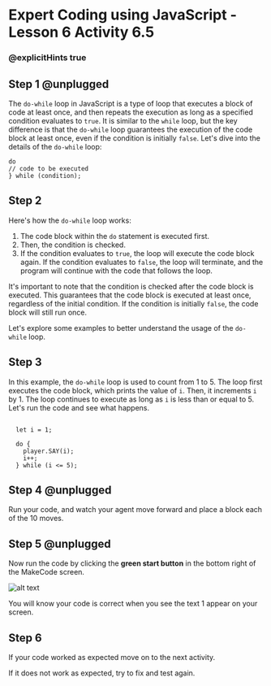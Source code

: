 


# Expert Coding using JavaScript - Lesson 6 Activity 6.5


### @explicitHints true

  

## Step 1 @unplugged

  The `do-while` loop in JavaScript is a type of loop that executes a block of code at least once, and then repeats the execution as long as a specified condition evaluates to `true`. It is similar to the `while` loop, but the key difference is that the `do-while` loop guarantees the execution of the code block at least once, even if the condition is initially `false`. Let's dive into the details of the `do-while` loop:

    do 
    // code to be executed
    } while (condition);




## Step 2

Here's how the `do-while` loop works:

1.  The code block within the `do` statement is executed first.
2.  Then, the condition is checked.
3.  If the condition evaluates to `true`, the loop will execute the code block again. If the condition evaluates to `false`, the loop will terminate, and the program will continue with the code that follows the loop.

It's important to note that the condition is checked after the code block is executed. This guarantees that the code block is executed at least once, regardless of the initial condition. If the condition is initially `false`, the code block will still run once.

Let's explore some examples to better understand the usage of the `do-while` loop.


  

## Step 3

In this example, the `do-while` loop is used to count from 1 to 5. The loop first executes the code block, which prints the value of `i`. Then, it increments `i` by 1. The loop continues to execute as long as `i` is less than or equal to 5. Let's run the code and see what happens.

  ```template

    let i = 1;

    do {
      player.SAY(i);
      i++;
    } while (i <= 5);

```


## Step 4 @unplugged

Run your code, and watch your agent move forward and place a block each of the 10 moves. 

  


## Step 5 @unplugged

Now run the code by clicking the **green start button** in the bottom right of the MakeCode screen.

  

![alt text](https://expertjs.codingcredentials.com/Lesson1/1.1/1.JPG?raw=true  "Start")

  

You will know your code is correct when you see the text 1 appear on your screen.

  
  
  

## Step 6

If your code worked as expected move on to the next activity.

  

If it does not work as expected, try to fix and test again.